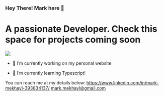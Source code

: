 ### Hey There! Mark here 👋
# A passionate Developer. Check this space for projects coming soon 
![](https://komarev.com/ghpvc/?username=Lozlink)


- 🔭 I’m currently working on my personal website

- 🌱 I’m currently learning Typescript!

You can reach me at my details below:
https://www.linkedin.com/in/mark-mekhayl-393834137/
mark.mekhayl@gmail.com  

<!--
**Lozlink/Lozlink** is a ✨ _special_ ✨ repository because its `README.md` (this file) appears on your GitHub profile.

Here are some ideas to get you started:

- 🔭 I’m currently working on ...
- 🌱 I’m currently learning ...
- 👯 I’m looking to collaborate on ...
- 🤔 I’m looking for help with ...
- 💬 Ask me about ...
- 📫 How to reach me: ...
- 😄 Pronouns: ...
- ⚡ Fun fact: ...
-->
